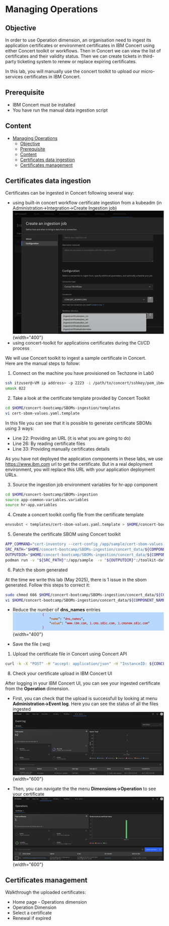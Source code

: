 # Managing Operations

## Objective

In order to use Operation dimension, an organisation need to ingest its application certificates or environment certificates in IBM Concert using either Concert toolkit or workflows. Then in Concert we can view the list of certificates and their validity status. Then we can create tickets in third-party ticketing system to renew or replace expiring certificates.

In this lab, you will manually use the concert toolkit to upload our micro-services certificates in IBM Concert.

## Prerequisite

- IBM Concert must be installed
- You have run the manual data ingestion script 

## Content

- [Managing Operations](#managing-operations)
  - [Objective](#objective)
  - [Prerequisite](#prerequisite)
  - [Content](#content)
  - [Certificates data ingestion](#certificates-data-ingestion)
  - [Certificates management](#certificates-management)

## Certificates data ingestion

Certificates can be ingested in Concert following several way:

- using built-in concert workflow certificate ingestion from a kubeadm (in Administration->Integration->Create Ingestion job)
![drawing](../images/certificate_builtin_ingestion_jobs.png){width="400"}
- using concert-toolkit for applications certificates during the CI/CD process

We will use Concert toolkit to ingest a sample certificate in Concert.  
Here are the manual steps to follow:

1. Connect on the machine you have provisioned on Techzone in Lab0

```bash
ssh itzuser@<VM ip address> -p 2223 -i /path/to/concert/sshkey/pem_ibmcloudvsi_download.pem
umask 022
```

2. Take a look at the certificate template provided by Concert Toolkit

```bash
cd $HOME/concert-bootcamp/SBOMs-ingestion/templates
vi cert-sbom-values.yaml.template
```

In this file you can see that it is possible to generate certificate SBOMs using 3 ways:

- Line 22: Providing an URL (it is what you are going to do)
- Line 26: By reading certificate files
- Line 33: Providing manually certificates details

As you have not deployed the application components in these labs, we use https://www.ibm.com url to get the certificate. But in a real deployment environment, you will replace this URL with your application deployment URLs.

3. Source the ingestion job environment variables for hr-app component

```bash
cd $HOME/concert-bootcamp/SBOMs-ingestion
source app-common-variables.variables
source hr-app.variables
```

4. Create a concert toolkit config file from the certificate template

```bash
envsubst < templates/cert-sbom-values.yaml.template > $HOME/concert-bootcamp/SBOMs-ingestion/concert_data/${COMPONENT_NAME}/cert-sbom-values.yaml
```

5. Generate the certificate SBOM using Concert toolkit

```bash
APP_COMMAND="cert-inventory --cert-config /app/sample/cert-sbom-values.yaml"
SRC_PATH="$HOME/concert-bootcamp/SBOMs-ingestion/concert_data/${COMPONENT_NAME}"
OUTPUTDIR="$HOME/concert-bootcamp/SBOMs-ingestion/concert_data/${COMPONENT_NAME}"
podman run -v "${SRC_PATH}":/app/sample  -v "${OUTPUTDIR}":/toolkit-data --rm ${CONCERT_TOOLKIT_IMAGE} /bin/bash -c "${APP_COMMAND}"
```

6. Patch the sbom generated

At the time we write this lab (May 2025), there is 1 issue in the sbom generated. Follow this steps to correct it:

```bash
sudo chmod 666 $HOME/concert-bootcamp/SBOMs-ingestion/concert_data/${COMPONENT_NAME}/certificates-hr-app.json
vi $HOME/concert-bootcamp/SBOMs-ingestion/concert_data/${COMPONENT_NAME}/certificates-hr-app.json
```

- Reduce the number of **dns_names** entries
![drawing](../images/certificate_modif3.png){width="400"}

- Save the file (:wq)

1. Upload the certificate file in Concert using Concert API

```bash
curl -k -X "POST" -H "accept: application/json" -H "InstanceID: ${CONCERT_INSTANCE_ID}" -H "Authorization: C_API_KEY ${CONCERT_APIKEY}" -H "Content-Type: multipart/form-data" -F "data_type=certificate" -F "filename=@${OUTPUTDIR}/certificates-hr-app.json" "https://${CONCERT_HOST}:${CONCERT_PORT}/ingestion/api/v1/upload_files"
```

8. Check your certificate upload in IBM Concert UI

After logging in your IBM Concert UI, you can see your ingested certificate from the **Operation** dimension.   

- First, you can check that the upload is successfull by looking at menu **Administration->Event log**. Here you can see the status of all the files ingested
![drawing](../images/events_log.png){width="600"}

- Then, you can navigate the the menu **Dimensions->Operation** to see your certificate
![drawing](../images/operation_certificate.png){width="600"}


## Certificates management

Walkthrough the uploaded certificates:

- Home page - Operations dimension
- Operation Dimension
- Select a certificate
- Renewal if expired
